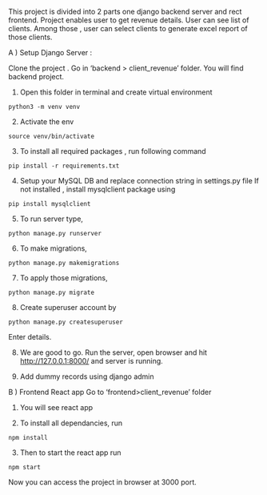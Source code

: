 This project is divided into 2 parts one django backend server and rect frontend. Project enables user to get revenue details. User can see list of clients. Among those , user can select clients to generate excel report of those clients.

A ) Setup Django Server :

Clone the project .
Go in ‘backend > client_revenue’ folder. You will find backend project.

1. Open this folder in terminal and create virtual environment <br>

```shell
python3 -m venv venv
```

2. Activate the env <br>
```shell
source venv/bin/activate
```

3. To install all required packages , run following command <br>
```shell
pip install -r requirements.txt
```

4. Setup your MySQL DB and replace connection string in settings.py file
If not installed , install mysqlclient package using <br>
```shell
pip install mysqlclient
```

5. To run server type, <br>
```shell
python manage.py runserver
```

6. To make migrations, <br>
```shell
python manage.py makemigrations   
```

7. To apply those migrations, <br>
```shell
python manage.py migrate          
```

8. Create superuser account by <br>
```shell
python manage.py createsuperuser
```

 Enter details.

8. We are good to go.
Run the server, 
open browser and hit 
http://127.0.0.1:8000/ and server is running.

9. Add dummy records using django admin


B ) Frontend React app
Go to ‘frontend>client_revenue’ folder 

1. You will see react app

2. To install all dependancies, run <br>
```shell
npm install
```

3. Then to start the react app run <br>
```shell
npm start
```

Now you can access the project in browser at 3000 port.
